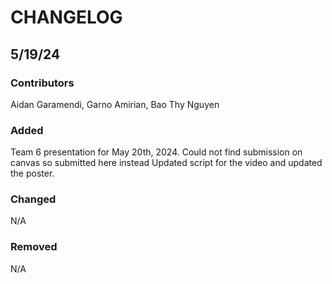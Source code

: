 # CHANGELOG

## 5/19/24
### Contributors
Aidan Garamendi, Garno Amirian, Bao Thy Nguyen

### Added
Team 6 presentation for May 20th, 2024. Could not find submission on canvas so submitted here instead
Updated script for the video and updated the poster. 

### Changed
N/A

### Removed
N/A